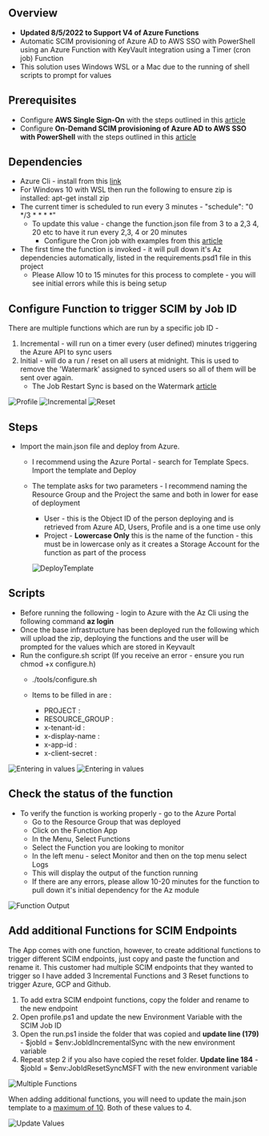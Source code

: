 ## Overview
- **Updated 8/5/2022 to Support V4 of Azure Functions**
- Automatic SCIM provisioning of Azure AD to AWS SSO with PowerShell using an Azure Function with KeyVault integration using a Timer (cron job) Function
- This solution uses Windows WSL or a Mac due to the running of shell scripts to prompt for values

## Prerequisites
- Configure **AWS Single Sign-On** with the steps outlined in this [article](https://aws.amazon.com/blogs/aws/the-next-evolution-in-aws-single-sign-on/)
- Configure **On-Demand SCIM provisioning of Azure AD to AWS SSO with PowerShell** with the steps outlined in this [article](https://aws.amazon.com/blogs/security/on-demand-scim-provisioning-of-azure-ad-to-aws-sso-with-powershell/)

## Dependencies

- Azure Cli - install from this [link](https://docs.microsoft.com/en-us/cli/azure/install-azure-cli)
- For Windows 10 with WSL then run the following to ensure zip is installed: apt-get install zip
- The current timer is scheduled to run every 3 minutes - "schedule": "0 */3 * * * *" 
  - To update this value - change the function.json file from 3 to a 2,3 4, 20 etc to have it run every 2,3, 4 or 20 minutes
    - Configure the Cron job with examples from this [article](https://github.com/atifaziz/NCrontab)
- The first time the function is invoked - it will pull down it's Az dependencies automatically, listed in the requirements.psd1 file in this project
    - Please Allow 10 to 15 minutes for this process to complete - you will see initial errors while this is being setup

## Configure Function to trigger SCIM by Job ID
There are multiple functions which are run by a specific job ID -
1. Incremental - will run on a timer every (user defined) minutes triggering the Azure API to sync users
2. Initial - will do a run / reset on all users at midnight. This is used to remove the 'Watermark' assigned to synced users so all of them will be sent over again.
    - The Job Restart Sync is based on the Watermark [article](https://docs.microsoft.com/en-us/graph/api/resources/synchronization-synchronizationjobrestartcriteria?view=graph-rest-beta)


![Profile](./images/Profile.PNG)
![Incremental](./images/Incremental.PNG)
![Reset](./images/Reset.PNG)

## Steps
- Import the main.json file and deploy from Azure.  
    - I recommend using the Azure Portal -  search for Template Specs.  Import the template and Deploy
    - The template asks for two parameters - I  recommend naming the Resource Group and the Project the same and both in lower for ease of deployment
      - User - this is the Object ID of the person deploying and is retrieved from Azure AD, Users, Profile and is a one time use only
      - Project - **Lowercase Only** this is the name of the function - this must be in lowercase only as it creates a Storage Account for the function as part of the process
      

      ![DeployTemplate](./images/TemplateSpecDeploy.PNG)


## Scripts
- Before running the following - login to Azure with the Az Cli using the following command **az login**
- Once the base infrastructure has been deployed run the following which will upload the zip, deploying the functions and the user will be prompted for the values which are stored in Keyvault
- Run the configure.sh script  (If you receive an error - ensure you run chmod +x configure.h)
  - ./tools/configure.sh

  - Items to be filled in are :
      - PROJECT :
      - RESOURCE_GROUP :
      - x-tenant-id : 
      - x-display-name : 
      - x-app-id : 
      - x-client-secret : 

![Entering in values](./images/Config_Deploy1.PNG)
![Entering in values](./images/Config_Deploy2.PNG)

## Check the status of the function
  - To verify the function is working properly - go to the Azure Portal
    - Go to the Resource Group that was deployed
    - Click on the Function App 
    - In the Menu, Select Functions
    - Select the Function you are looking to monitor
    - In the left menu - select Monitor and then on the top menu select Logs
    - This will display the output of the function running
    - If there are any errors, please allow 10-20 minutes for the function to pull down it's initial dependency for the Az module



![Function Output](./images/Function_Monitor.PNG)

## Add additional Functions for SCIM Endpoints 
The App comes with one function, however, to create additional functions to trigger different SCIM endpoints, just copy and paste the function and rename it. This customer had multiple SCIM endpoints that they wanted to trigger so I have added 3 Incremental Functions and 3 Reset functions to trigger Azure, GCP and Github. 

1. To add extra SCIM endpoint functions, copy the folder and rename to the new endpoint
2. Open profile.ps1 and update the new Environment Variable with the SCIM Job ID
3. Open the run.ps1 inside the folder that was copied and **update line (179)** - $jobId = $env:JobIdIncrementalSync with the new environment variable
4. Repeat step 2 if you also have copied the reset folder.  **Update line 184** - $jobId = $env:JobIdResetSyncMSFT with the new environment variable

![Multiple Functions](./images/MultipleFunctions.PNG)

When adding additional functions, you will need to update the main.json template to a [maximum of 10](https://docs.microsoft.com/en-us/azure/azure-functions/functions-app-settings#functions_worker_process_count_). Both of these values to 4.

![Update Values](./images/WorkerProcess.PNG)
